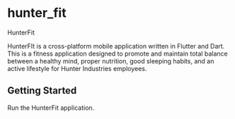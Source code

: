 # hunter_fit

HunterFit

HunterFIt is a cross-platform mobile application written in 
Flutter and Dart. This is a fitness application designed to 
promote and maintain total balance between a healthy mind,
proper nutrition, good sleeping habits, and an active lifestyle
for Hunter Industries employees.

## Getting Started

Run the HunterFit application.

